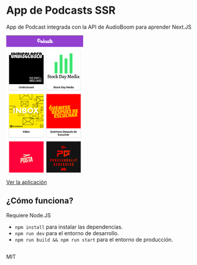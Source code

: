 # App de Podcasts SSR

App de Podcast integrada con la API de AudioBoom para aprender Next.JS

![Captura de la App en Mobile](./.readme-static/phone.png)

[Ver la aplicación](https://podcast-2x1n9i9ko.now.sh/)

## ¿Cómo funciona?

Requiere Node.JS

- `npm install` para instalar las dependencias.
- `npm run dev` para el entorno de desarrollo.
- `npm run build && npm run start` para el entorno de producción.

##

MIT

